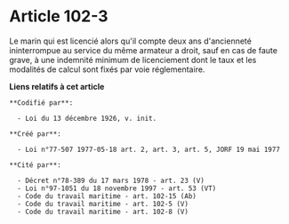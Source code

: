 # Article 102-3

Le marin qui est licencié alors qu'il compte deux ans d'ancienneté ininterrompue au service du même armateur a droit, sauf en
cas de faute grave, à une indemnité minimum de licenciement dont le taux et les modalités de calcul sont fixés par voie
réglementaire.

**Liens relatifs à cet article**

	**Codifié par**:

	  - Loi du 13 décembre 1926, v. init.

	**Créé par**:

	  - Loi n°77-507 1977-05-18 art. 2, art. 3, art. 5, JORF 19 mai 1977

	**Cité par**:

	  - Décret n°78-389 du 17 mars 1978 - art. 23 (V)
	  - Loi n°97-1051 du 18 novembre 1997 - art. 53 (VT)
	  - Code du travail maritime - art. 102-15 (Ab)
	  - Code du travail maritime - art. 102-5 (V)
	  - Code du travail maritime - art. 102-8 (V)
